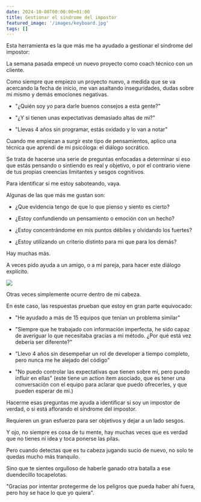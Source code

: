 ```yaml
---
date: 2024-10-08T00:00:00+01:00
title: Gestionar el síndrome del impostor
featured_image: '/images/keyboard.jpg'
tags: []
---
```


Esta herramienta es la que más me ha ayudado a gestionar el síndrome del impostor:

La semana pasada empecé un nuevo proyecto como coach técnico con un cliente.

Como siempre que empiezo un proyecto nuevo, a medida que se va acercando la fecha de inicio, me van asaltando inseguridades, dudas sobre mi mismo y demás emociones negativas.

- "¿Quién soy yo para darle buenos consejos a esta gente?"

- "¿Y si tienen unas expectativas demasiado altas de mi?"

- "Llevas 4 años sin programar, estás oxidado y lo van a notar"

Cuando me empiezan a surgir este tipo de pensamientos, aplico una técnica que aprendí de mi psicóloga: el diálogo socrático.

Se trata de hacerse una serie de preguntas enfocadas a determinar si eso que estás pensando o sintiendo es real y objetivo, o por el contrario viene de tus propias creencias limitantes y sesgos cognitivos.

Para identificar si me estoy saboteando, vaya.

Algunas de las que más me gustan son:

- ¿Que evidencia tengo de que lo que pienso y siento es cierto?

- ¿Estoy confundiendo un pensamiento o emoción con un hecho?

- ¿Estoy concentrándome en mis puntos débiles y olvidando los fuertes?

- ¿Estoy utilizando un criterio distinto para mi que para los demás?

Hay muchas más.

A veces pido ayuda a un amigo, o a mi pareja, para hacer este diálogo explícito.

![](/images/blog/1726471217614.jpg)

Otras veces simplemente ocurre dentro de mi cabeza.

En este caso, las respuestas prueban que estoy en gran parte equivocado:

- "He ayudado a más de 15 equipos que tenían un problema similar"

- "Siempre que he trabajado con información imperfecta, he sido capaz de averiguar lo que necesitaba gracias a mi método. ¿Por qué está vez debería ser diferente?"

- "Llevo 4 años sin desempeñar un rol de developer a tiempo completo, pero nunca me he alejado del código"

- "No puedo controlar las expectativas que tienen sobre mi, pero puedo influir en ellas" (este tiene un action item asociado, que es tener una conversación con el equipo para aclarar que puedo ofrecerles, y que pueden esperar de mi.)

Hacerme esas preguntas me ayuda a identificar si soy un impostor de verdad, o si está aflorando el síndrome del impostor.

Requieren un gran esfuerzo para ser objetivos y dejar a un lado sesgos.

Y ojo, no siempre es cosa de tu mente, hay muchas veces que es verdad que no tienes ni idea y toca ponerse las pilas.

Pero cuando detectas que es tu cabeza jugando sucio de nuevo, no solo te quedas mucho más tranquilo.

Sino que te sientes orgulloso de haberle ganado otra batalla a ese duendecillo tocapelotas.

"Gracias por intentar protegerme de los peligros que pueda haber ahí fuera, pero hoy se hace lo que yo quiera".
